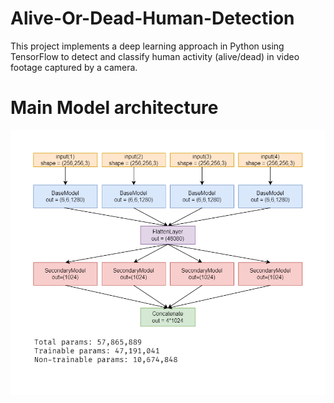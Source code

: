 # Alive-Or-Dead-Human-Detection
This project implements a deep learning approach in Python using TensorFlow to detect and classify human activity (alive/dead) in video footage captured by a camera.



# Main Model architecture
![bg right:44%](https://github.com/SAhmadrezaAnaami/Alive-Or-Dead-Human-Detection/blob/main/images/mainModel.png)
